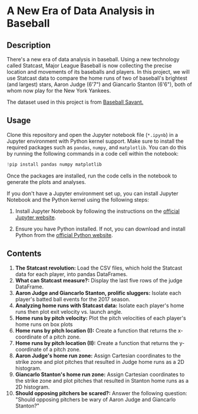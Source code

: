 # A New Era of Data Analysis in Baseball
## Description 
There's a new era of data analysis in baseball. Using a new technology called Statcast, Major League Baseball is now collecting the precise location and movements of its baseballs and players. In this project, we will use Statcast data to compare the home runs of two of baseball's brightest (and largest) stars, Aaron Judge (6'7") and Giancarlo Stanton (6'6"), both of whom now play for the New York Yankees.

The dataset used in this project is from [Baseball Savant.](https://baseballsavant.mlb.com/about)
## Usage
Clone this repository and open the Jupyter notebook file (`*.ipynb`) in a Jupyter environment with Python kernel support. Make sure to install the required packages such as `pandas`, `numpy`, and `matplotlib`. You can do this by running the following commands in a code cell within the notebook:
```python
!pip install pandas numpy matplotlib
```
Once the packages are installed, run the code cells in the notebook to generate the plots and analyses.

If you don't have a Jupyter environment set up, you can install Jupyter Notebook and the Python kernel using the following steps:

1. Install Jupyter Notebook by following the instructions on the [official Jupyter website](https://jupyter.org/install).

2. Ensure you have Python installed. If not, you can download and install Python from the [official Python website](https://www.python.org/downloads/).
## Contents
1. **The Statcast revolution:** Load the CSV files, which hold the Statcast data for each player, into pandas DataFrames.
2. **What can Statcast measure?:** Display the last five rows of the judge DataFrame.
3. **Aaron Judge and Giancarlo Stanton, prolific sluggers:** Isolate each player's batted ball events for the 2017 season.
4. **Analyzing home runs with Statcast data:** Isolate each player's home runs then plot exit velocity vs. launch angle.
5. **Home runs by pitch velocity:** Plot the pitch velocities of each player's home runs on box plots
6. **Home runs by pitch location (I):** Create a function that returns the x-coordinate of a pitch zone.
7. **Home runs by pitch location (II):** Create a function that returns the y-coordinate of a pitch zone.
8. **Aaron Judge's home run zone:** Assign Cartesian coordinates to the strike zone and plot pitches that resulted in Judge home runs as a 2D histogram.
9. **Giancarlo Stanton's home run zone:** Assign Cartesian coordinates to the strike zone and plot pitches that resulted in Stanton home runs as a 2D histogram.
10. **Should opposing pitchers be scared?:** Answer the following question: "Should opposing pitchers be wary of Aaron Judge and Giancarlo Stanton?"